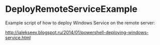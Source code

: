 DeployRemoteServiceExample
==========================

Example script of how to deploy Windows Service on the remote server:

http://ialekseev.blogspot.ru/2014/01/powershell-deploying-windows-service.html
